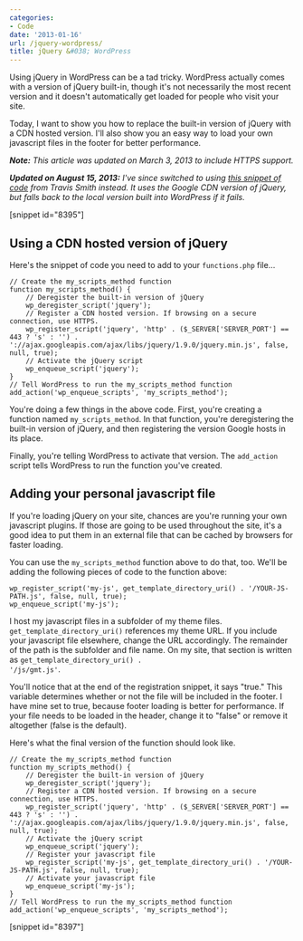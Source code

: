 ```yaml
---
categories:
- Code
date: '2013-01-16'
url: /jquery-wordpress/
title: jQuery &#038; WordPress
---
```


Using jQuery in WordPress can be a tad tricky. WordPress actually comes with a version of jQuery built-in, though it's not necessarily the most recent version and it doesn't automatically get loaded for people who visit your site.

Today, I want to show you how to replace the built-in version of jQuery with a CDN hosted version. I'll also show you an easy way to load your own javascript files in the footer for better performance.

<em><strong>Note:</strong> This article was updated on March 3, 2013 to include HTTPS support.</em>

<em><strong>Updated on August 15, 2013:</strong> I've since switched to using <a href="https://gist.github.com/wpsmith/4083811">this snippet of code</a> from Travis Smith instead. It uses the Google CDN version of jQuery, but falls back to the local version built into WordPress if it fails.</em>

[snippet id="8395"]

<h2>Using a CDN hosted version of jQuery</h2>

Here's the snippet of code you need to add to your <code>functions.php</code> file...

<pre><code class="language-php">// Create the my_scripts_method function
function my_scripts_method() {
    // Deregister the built-in version of jQuery
    wp_deregister_script('jquery');
    // Register a CDN hosted version. If browsing on a secure connection, use HTTPS.
    wp_register_script('jquery', 'http' . ($_SERVER['SERVER_PORT'] == 443 ? 's' : '') . '://ajax.googleapis.com/ajax/libs/jquery/1.9.0/jquery.min.js', false, null, true);
    // Activate the jQuery script
    wp_enqueue_script('jquery');
}
// Tell WordPress to run the my_scripts_method function
add_action('wp_enqueue_scripts', 'my_scripts_method');</code></pre>

You're doing a few things in the above code. First, you're creating a function named <code class="language-php">my_scripts_method</code>. In that function, you're deregistering the built-in version of jQuery, and then registering the version Google hosts in its place.

Finally, you're telling WordPress to activate that version. The <code class="language-php">add_action</code> script tells WordPress to run the function you've created.

<h2>Adding your personal javascript file</h2>

If you're loading jQuery on your site, chances are you're running your own javascript plugins. If those are going to be used throughout the site, it's a good idea to put them in an external file that can be cached by browsers for faster loading.

You can use the <code class="language-php">my_scripts_method</code> function above to do that, too. We'll be adding the following pieces of code to the function above:

<pre><code class="language-php">wp_register_script('my-js', get_template_directory_uri() . '/YOUR-JS-PATH.js', false, null, true);
wp_enqueue_script('my-js');</code></pre>

I host my javascript files in a subfolder of my theme files. <code class="language-php">get_template_directory_uri()</code> references my theme URL. If you include your javascript file elsewhere, change the URL accordingly. The remainder of the path is the subfolder and file name. On my site, that section is written as <code class="language-php">get_template_directory_uri() . '/js/gmt.js'</code>.

You'll notice that at the end of the registration snippet, it says "true." This variable determines whether or not the file will be included in the footer. I have mine set to true, because footer loading is better for performance. If your file needs to be loaded in the header, change it to "false" or remove it altogether (false is the default).

Here's what the final version of the function should look like.

<pre><code class="language-php">// Create the my_scripts_method function
function my_scripts_method() {
    // Deregister the built-in version of jQuery
    wp_deregister_script('jquery');
    // Register a CDN hosted version. If browsing on a secure connection, use HTTPS.
    wp_register_script('jquery', 'http' . ($_SERVER['SERVER_PORT'] == 443 ? 's' : '') . '://ajax.googleapis.com/ajax/libs/jquery/1.9.0/jquery.min.js', false, null, true);
    // Activate the jQuery script
    wp_enqueue_script('jquery');
    // Register your javascript file
    wp_register_script('my-js', get_template_directory_uri() . '/YOUR-JS-PATH.js', false, null, true);
    // Activate your javascript file
    wp_enqueue_script('my-js');
}
// Tell WordPress to run the my_scripts_method function
add_action('wp_enqueue_scripts', 'my_scripts_method');</code></pre>

[snippet id="8397"]